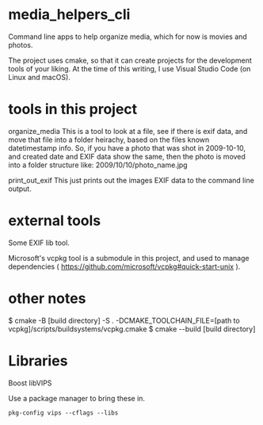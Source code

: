 # media_helpers_cli
Command line apps to help organize media, which for now is movies and photos.

The project uses cmake, so that it can create projects for the development tools of your liking.
At the time of this writing, I use Visual Studio Code (on Linux and macOS).

# tools in this project

organize_media
This is a tool to look at a file, see if there is exif data, and move that file into a folder heirachy, based on the files known datetimestamp info.
So, if you have a photo that was shot in 2009-10-10, and created date and EXIF data show the same, then the photo is moved into a folder structure like:
	2009/10/10/photo_name.jpg


print_out_exif
This just prints out the images EXIF data to the command line output.


# external tools

Some EXIF lib tool.

Microsoft's vcpkg tool is a submodule in this project, and used to manage dependencies ( https://github.com/microsoft/vcpkg#quick-start-unix ).

# other notes

$ cmake -B [build directory] -S . -DCMAKE_TOOLCHAIN_FILE=[path to vcpkg]/scripts/buildsystems/vcpkg.cmake
$ cmake --build [build directory]

# Libraries

Boost
libVIPS

Use a package manager to bring these in.

`pkg-config vips --cflags --libs`